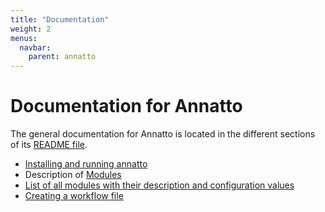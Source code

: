 ```yaml
---
title: "Documentation"
weight: 2
menus:
  navbar:
    parent: annatto
---
```


# Documentation for Annatto

The general documentation for Annatto is located in the different sections of its [README file](https://github.com/korpling/annatto/blob/main/README.md#installing-and-running-annatto).

- [Installing and running annatto](https://github.com/korpling/annatto/blob/main/README.md#installing-and-running-annatto)
- Description of [Modules](https://github.com/korpling/annatto/blob/main/README.md#modules)
- [List of all modules with their description and configuration values](https://github.com/korpling/annatto/blob/main/docs/README.md)
- [Creating a workflow file](https://github.com/korpling/annatto/blob/main/README.md#creating-a-workflow-file)
